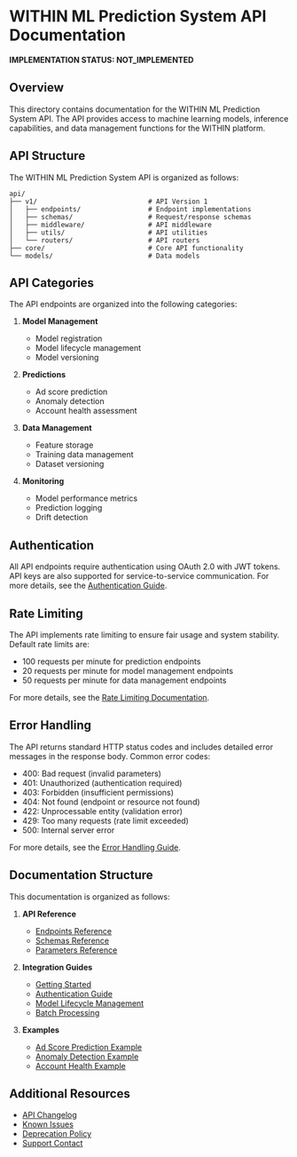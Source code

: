 # WITHIN ML Prediction System API Documentation

**IMPLEMENTATION STATUS: NOT_IMPLEMENTED**


## Overview

This directory contains documentation for the WITHIN ML Prediction System API. The API provides access to machine learning models, inference capabilities, and data management functions for the WITHIN platform.

## API Structure

The WITHIN ML Prediction System API is organized as follows:

```
api/
├── v1/                            # API Version 1
│   ├── endpoints/                 # Endpoint implementations
│   ├── schemas/                   # Request/response schemas
│   ├── middleware/                # API middleware
│   ├── utils/                     # API utilities
│   └── routers/                   # API routers
├── core/                          # Core API functionality
└── models/                        # Data models
```

## API Categories

The API endpoints are organized into the following categories:

1. **Model Management**
   - Model registration
   - Model lifecycle management
   - Model versioning

2. **Predictions**
   - Ad score prediction
   - Anomaly detection
   - Account health assessment

3. **Data Management**
   - Feature storage
   - Training data management
   - Dataset versioning

4. **Monitoring**
   - Model performance metrics
   - Prediction logging
   - Drift detection

## Authentication

All API endpoints require authentication using OAuth 2.0 with JWT tokens. API keys are also supported for service-to-service communication. For more details, see the [Authentication Guide](./authentication.md).

## Rate Limiting

The API implements rate limiting to ensure fair usage and system stability. Default rate limits are:

- 100 requests per minute for prediction endpoints
- 20 requests per minute for model management endpoints
- 50 requests per minute for data management endpoints

For more details, see the [Rate Limiting Documentation](./rate_limiting.md).

## Error Handling

The API returns standard HTTP status codes and includes detailed error messages in the response body. Common error codes:

- 400: Bad request (invalid parameters)
- 401: Unauthorized (authentication required)
- 403: Forbidden (insufficient permissions)
- 404: Not found (endpoint or resource not found)
- 422: Unprocessable entity (validation error)
- 429: Too many requests (rate limit exceeded)
- 500: Internal server error

For more details, see the [Error Handling Guide](./error_handling.md).

## Documentation Structure

This documentation is organized as follows:

1. **API Reference**
   - [Endpoints Reference](./endpoints/README.md)
   - [Schemas Reference](./schemas/README.md)
   - [Parameters Reference](./parameters.md)

2. **Integration Guides**
   - [Getting Started](./guides/getting_started.md)
   - [Authentication Guide](./guides/authentication.md)
   - [Model Lifecycle Management](./guides/model_lifecycle.md)
   - [Batch Processing](./guides/batch_processing.md)

3. **Examples**
   - [Ad Score Prediction Example](./examples/ad_score_prediction.md)
   - [Anomaly Detection Example](./examples/anomaly_detection.md)
   - [Account Health Example](./examples/account_health.md)

## Additional Resources

- [API Changelog](./changelog.md)
- [Known Issues](./known_issues.md)
- [Deprecation Policy](./deprecation_policy.md)
- [Support Contact](./support.md) 